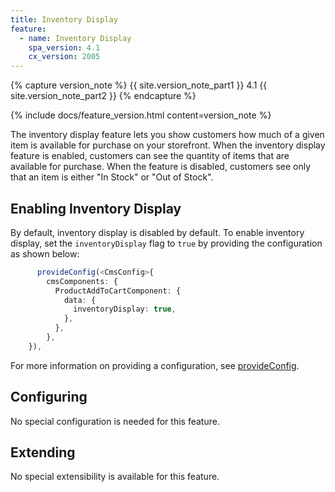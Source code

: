 ```yaml
---
title: Inventory Display
feature:
  - name: Inventory Display
    spa_version: 4.1
    cx_version: 2005
---
```


{% capture version_note %}
{{ site.version_note_part1 }} 4.1 {{ site.version_note_part2 }}
{% endcapture %}

{% include docs/feature_version.html content=version_note %}

The inventory display feature lets you show customers how much of a given item is available for purchase on your storefront. When the inventory display feature is enabled, customers can see the quantity of items that are available for purchase. When the feature is disabled, customers see only that an item is either "In Stock" or "Out of Stock".

## Enabling Inventory Display

By default, inventory display is disabled by default. To enable inventory display, set the `inventoryDisplay` flag to `true` by providing the configuration as shown below:

```ts
      provideConfig(<CmsConfig>{
        cmsComponents: {
          ProductAddToCartComponent: {
            data: {
              inventoryDisplay: true,
            },
          },
        },
    }),
```

For more information on providing a configuration, see [provideConfig](https://sap.github.io/spartacus-docs/global-configuration-in-spartacus/#provideconfig).

## Configuring

No special configuration is needed for this feature.

## Extending

No special extensibility is available for this feature.
